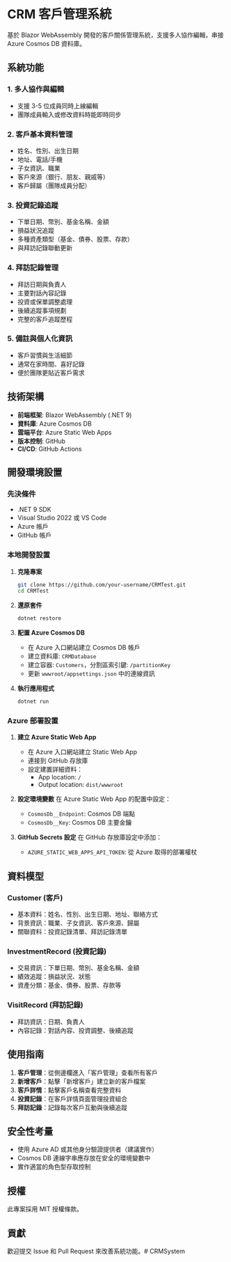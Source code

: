 # CRM 客戶管理系統

基於 Blazor WebAssembly 開發的客戶關係管理系統，支援多人協作編輯，串接 Azure Cosmos DB 資料庫。

## 系統功能

### 1. 多人協作與編輯
- 支援 3-5 位成員同時上線編輯
- 團隊成員輸入或修改資料時能即時同步

### 2. 客戶基本資料管理
- 姓名、性別、出生日期
- 地址、電話/手機
- 子女資訊、職業
- 客戶來源（銀行、朋友、親戚等）
- 客戶歸屬（團隊成員分配）

### 3. 投資記錄追蹤
- 下單日期、幣別、基金名稱、金額
- 損益狀況追蹤
- 多種資產類型（基金、債券、股票、存款）
- 與拜訪記錄聯動更新

### 4. 拜訪記錄管理
- 拜訪日期與負責人
- 主要對話內容記錄
- 投資或保單調整處理
- 後續追蹤事項規劃
- 完整的客戶追蹤歷程

### 5. 備註與個人化資訊
- 客戶習慣與生活細節
- 通常在家時間、喜好記錄
- 便於團隊更貼近客戶需求

## 技術架構

- **前端框架**: Blazor WebAssembly (.NET 9)
- **資料庫**: Azure Cosmos DB
- **雲端平台**: Azure Static Web Apps
- **版本控制**: GitHub
- **CI/CD**: GitHub Actions

## 開發環境設置

### 先決條件
- .NET 9 SDK
- Visual Studio 2022 或 VS Code
- Azure 帳戶
- GitHub 帳戶

### 本地開發設置

1. **克隆專案**
   ```bash
   git clone https://github.com/your-username/CRMTest.git
   cd CRMTest
   ```

2. **還原套件**
   ```bash
   dotnet restore
   ```

3. **配置 Azure Cosmos DB**
   - 在 Azure 入口網站建立 Cosmos DB 帳戶
   - 建立資料庫: `CRMDatabase`
   - 建立容器: `Customers`，分割區索引鍵: `/partitionKey`
   - 更新 `wwwroot/appsettings.json` 中的連線資訊

4. **執行應用程式**
   ```bash
   dotnet run
   ```

### Azure 部署設置

1. **建立 Azure Static Web App**
   - 在 Azure 入口網站建立 Static Web App
   - 連接到 GitHub 存放庫
   - 設定建置詳細資料：
     - App location: `/`
     - Output location: `dist/wwwroot`

2. **設定環境變數**
   在 Azure Static Web App 的配置中設定：
   - `CosmosDb__Endpoint`: Cosmos DB 端點
   - `CosmosDb__Key`: Cosmos DB 主要金鑰

3. **GitHub Secrets 設定**
   在 GitHub 存放庫設定中添加：
   - `AZURE_STATIC_WEB_APPS_API_TOKEN`: 從 Azure 取得的部署權杖

## 資料模型

### Customer (客戶)
- 基本資料：姓名、性別、出生日期、地址、聯絡方式
- 背景資訊：職業、子女資訊、客戶來源、歸屬
- 關聯資料：投資記錄清單、拜訪記錄清單

### InvestmentRecord (投資記錄)
- 交易資訊：下單日期、幣別、基金名稱、金額
- 績效追蹤：損益狀況、狀態
- 資產分類：基金、債券、股票、存款等

### VisitRecord (拜訪記錄)
- 拜訪資訊：日期、負責人
- 內容記錄：對話內容、投資調整、後續追蹤

## 使用指南

1. **客戶管理**：從側邊欄進入「客戶管理」查看所有客戶
2. **新增客戶**：點擊「新增客戶」建立新的客戶檔案
3. **客戶詳情**：點擊客戶名稱查看完整資料
4. **投資記錄**：在客戶詳情頁面管理投資組合
5. **拜訪記錄**：記錄每次客戶互動與後續追蹤

## 安全性考量

- 使用 Azure AD 或其他身分驗證提供者（建議實作）
- Cosmos DB 連線字串應存放在安全的環境變數中
- 實作適當的角色型存取控制

## 授權

此專案採用 MIT 授權條款。

## 貢獻

歡迎提交 Issue 和 Pull Request 來改善系統功能。#   C R M S y s t e m  
 